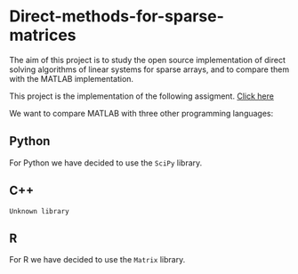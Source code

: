 # Direct-methods-for-sparse-matrices
The aim of this project is to study the open source implementation of direct solving algorithms of linear systems for sparse arrays, and to compare them with the MATLAB implementation. 

This project is the implementation of the following assigment. [Click here](https://github.com/davidepietrasanta/Direct-methods-for-sparse-matrices-/blob/main/MCS-progetto-1.pdf)

We want to compare MATLAB with three other programming languages: 

## Python 
For Python we have decided to use the `SciPy` library.

## C++
`Unknown library`

## R
For R we have decided to use the `Matrix` library.
